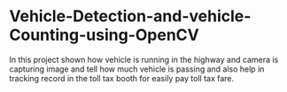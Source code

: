 # Vehicle-Detection-and-vehicle-Counting-using-OpenCV

In this project shown how vehicle is running in the highway and camera is capturing image and tell how much vehicle is passing and also help in tracking record in the toll tax booth for easily pay toll tax fare.
